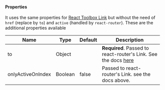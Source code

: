 #### Properties

It uses the same properties for [React Toolbox Link](http://react-toolbox.com/#/components/link)
but without the need of `href` (replace by `to`) and `active` (handled by `react-router`). These are the additional properties available

Name               | Type     | Default | Description
-------------------|----------|---------|---------
 to                | Object   |         | **Required**. Passed to react-router's Link. See the docs [here](https://github.com/ReactTraining/react-router/blob/master/docs/API.md#link)
 onlyActiveOnIndex | Boolean  | false   | Passed to react-router's Link. see the docs above.

